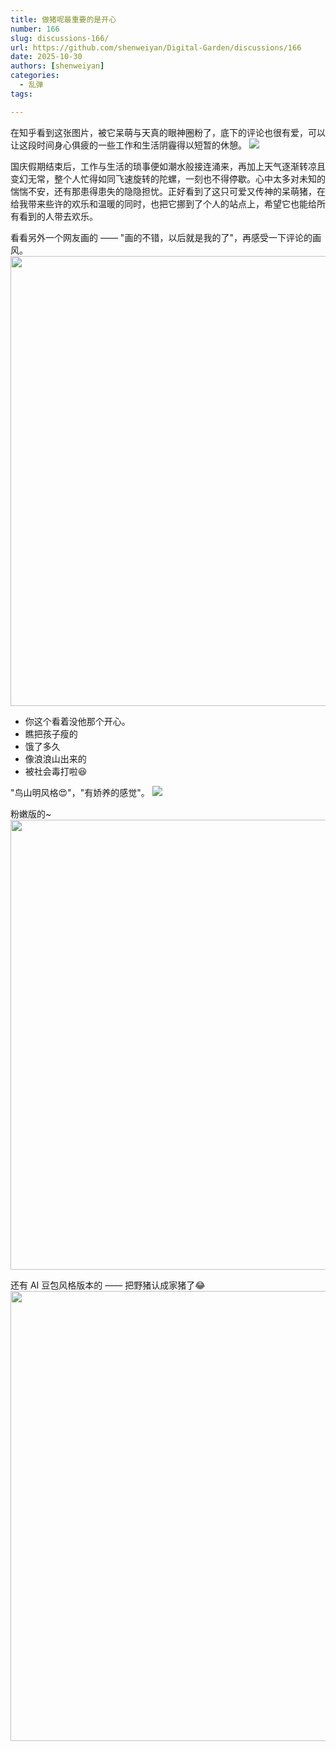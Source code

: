 ```yaml
---
title: 做猪呢最重要的是开心
number: 166
slug: discussions-166/
url: https://github.com/shenweiyan/Digital-Garden/discussions/166
date: 2025-10-30
authors: [shenweiyan]
categories: 
  - 乱弹
tags: 

---
```


在知乎看到这张图片，被它呆萌与天真的眼神圈粉了，底下的评论也很有爱，可以让这段时间身心俱疲的一些工作和生活阴霾得以短暂的休憩。
![](https://kg.weiyan.cc/2025/10/happy-pig.webp)

<!-- more -->

国庆假期结束后，工作与生活的琐事便如潮水般接连涌来，再加上天气逐渐转凉且变幻无常，整个人忙得如同飞速旋转的陀螺，一刻也不得停歇。心中太多对未知的惴惴不安，还有那患得患失的隐隐担忧。正好看到了这只可爱又传神的呆萌猪，在给我带来些许的欢乐和温暖的同时，也把它挪到了个人的站点上，希望它也能给所有看到的人带去欢乐。

看看另外一个网友画的 —— "画的不错，以后就是我的了"，再感受一下评论的画风。
<img src='https://kg.weiyan.cc/2025/10/happy-pig-2.jpg' width=720>
- 你这个看着没他那个开心。
- 瞧把孩子瘦的
- 饿了多久
- 像浪浪山出来的
- 被社会毒打啦😆

"鸟山明风格😍"，"有娇养的感觉"。
![](https://kg.weiyan.cc/2025/10/happy-pig-3.jpg)

粉嫩版的~
<img src="https://kg.weiyan.cc/2025/10/happy-pig-4.png" width=720>

还有 AI 豆包风格版本的 —— 把野猪认成家猪了😂
<img src="https://kg.weiyan.cc/2025/10/doubao-happy-pig.png" width=720>


<script src="https://giscus.app/client.js"
	data-repo="shenweiyan/Digital-Garden"
	data-repo-id="R_kgDOKgxWlg"
	data-mapping="number"
	data-term="166"
	data-reactions-enabled="1"
	data-emit-metadata="0"
	data-input-position="bottom"
	data-theme="light"
	data-lang="zh-CN"
	crossorigin="anonymous"
	async>
</script>
